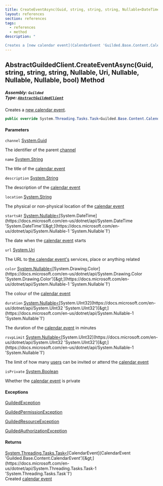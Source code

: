 ```yaml
---
title: CreateEventAsync(Guid, string, string, string, Nullable<DateTime>, Uri, Nullable<Color>, Nullable<uint>, Nullable<uint>, bool)
layout: references
section: references
tags:
  - references
  - method
description: "

Creates a [new calendar event](CalendarEvent 'Guilded.Base.Content.CalendarEvent')."
---
```


## AbstractGuildedClient.CreateEventAsync(Guid, string, string, string, Nullable<DateTime>, Uri, Nullable<Color>, Nullable<uint>, Nullable<uint>, bool) Method
##### **Assembly:** `Guilded`<br/>**Type:** [`AbstractGuildedClient`](AbstractGuildedClient 'Guilded.AbstractGuildedClient')

Creates a [new calendar event](CalendarEvent 'Guilded.Base.Content.CalendarEvent').

```csharp
public override System.Threading.Tasks.Task<Guilded.Base.Content.CalendarEvent> CreateEventAsync(Guid channel, string name, string? description=null, string? location=null, System.Nullable<System.DateTime> startsAt=null, Uri? url=null, System.Nullable<Color> color=null, System.Nullable<uint> duration=null, System.Nullable<uint> rsvpLimit=null, bool isPrivate=false);
```
#### Parameters

<a name='Guilded.AbstractGuildedClient.CreateEventAsync(Guid,string,string,string,System.Nullable_System.DateTime_,Uri,System.Nullable_Color_,System.Nullable_uint_,System.Nullable_uint_,bool).channel'></a>

`channel` [System.Guid](https://docs.microsoft.com/en-us/dotnet/api/System.Guid 'System.Guid')

The identifier of the parent [channel](ServerChannel 'Guilded.Base.Servers.ServerChannel')

<a name='Guilded.AbstractGuildedClient.CreateEventAsync(Guid,string,string,string,System.Nullable_System.DateTime_,Uri,System.Nullable_Color_,System.Nullable_uint_,System.Nullable_uint_,bool).name'></a>

`name` [System.String](https://docs.microsoft.com/en-us/dotnet/api/System.String 'System.String')

The title of the [calendar event](CalendarEvent 'Guilded.Base.Content.CalendarEvent')

<a name='Guilded.AbstractGuildedClient.CreateEventAsync(Guid,string,string,string,System.Nullable_System.DateTime_,Uri,System.Nullable_Color_,System.Nullable_uint_,System.Nullable_uint_,bool).description'></a>

`description` [System.String](https://docs.microsoft.com/en-us/dotnet/api/System.String 'System.String')

The description of the [calendar event](CalendarEvent 'Guilded.Base.Content.CalendarEvent')

<a name='Guilded.AbstractGuildedClient.CreateEventAsync(Guid,string,string,string,System.Nullable_System.DateTime_,Uri,System.Nullable_Color_,System.Nullable_uint_,System.Nullable_uint_,bool).location'></a>

`location` [System.String](https://docs.microsoft.com/en-us/dotnet/api/System.String 'System.String')

The physical or non-physical location of the [calendar event](CalendarEvent 'Guilded.Base.Content.CalendarEvent')

<a name='Guilded.AbstractGuildedClient.CreateEventAsync(Guid,string,string,string,System.Nullable_System.DateTime_,Uri,System.Nullable_Color_,System.Nullable_uint_,System.Nullable_uint_,bool).startsAt'></a>

`startsAt` [System.Nullable&lt;](https://docs.microsoft.com/en-us/dotnet/api/System.Nullable-1 'System.Nullable`1')[System.DateTime](https://docs.microsoft.com/en-us/dotnet/api/System.DateTime 'System.DateTime')[&gt;](https://docs.microsoft.com/en-us/dotnet/api/System.Nullable-1 'System.Nullable`1')

The date when the [calendar event](CalendarEvent 'Guilded.Base.Content.CalendarEvent') starts

<a name='Guilded.AbstractGuildedClient.CreateEventAsync(Guid,string,string,string,System.Nullable_System.DateTime_,Uri,System.Nullable_Color_,System.Nullable_uint_,System.Nullable_uint_,bool).url'></a>

`url` [System.Uri](https://docs.microsoft.com/en-us/dotnet/api/System.Uri 'System.Uri')

The URL to [the calendar event's](CalendarEvent 'Guilded.Base.Content.CalendarEvent') services, place or anything related

<a name='Guilded.AbstractGuildedClient.CreateEventAsync(Guid,string,string,string,System.Nullable_System.DateTime_,Uri,System.Nullable_Color_,System.Nullable_uint_,System.Nullable_uint_,bool).color'></a>

`color` [System.Nullable&lt;](https://docs.microsoft.com/en-us/dotnet/api/System.Nullable-1 'System.Nullable`1')[System.Drawing.Color](https://docs.microsoft.com/en-us/dotnet/api/System.Drawing.Color 'System.Drawing.Color')[&gt;](https://docs.microsoft.com/en-us/dotnet/api/System.Nullable-1 'System.Nullable`1')

The colour of the [calendar event](CalendarEvent 'Guilded.Base.Content.CalendarEvent')

<a name='Guilded.AbstractGuildedClient.CreateEventAsync(Guid,string,string,string,System.Nullable_System.DateTime_,Uri,System.Nullable_Color_,System.Nullable_uint_,System.Nullable_uint_,bool).duration'></a>

`duration` [System.Nullable&lt;](https://docs.microsoft.com/en-us/dotnet/api/System.Nullable-1 'System.Nullable`1')[System.UInt32](https://docs.microsoft.com/en-us/dotnet/api/System.UInt32 'System.UInt32')[&gt;](https://docs.microsoft.com/en-us/dotnet/api/System.Nullable-1 'System.Nullable`1')

The duration of the [calendar event](CalendarEvent 'Guilded.Base.Content.CalendarEvent') in minutes

<a name='Guilded.AbstractGuildedClient.CreateEventAsync(Guid,string,string,string,System.Nullable_System.DateTime_,Uri,System.Nullable_Color_,System.Nullable_uint_,System.Nullable_uint_,bool).rsvpLimit'></a>

`rsvpLimit` [System.Nullable&lt;](https://docs.microsoft.com/en-us/dotnet/api/System.Nullable-1 'System.Nullable`1')[System.UInt32](https://docs.microsoft.com/en-us/dotnet/api/System.UInt32 'System.UInt32')[&gt;](https://docs.microsoft.com/en-us/dotnet/api/System.Nullable-1 'System.Nullable`1')

The limit of how many [users](User 'Guilded.Base.Users.User') can be invited or attend the [calendar event](CalendarEvent 'Guilded.Base.Content.CalendarEvent')

<a name='Guilded.AbstractGuildedClient.CreateEventAsync(Guid,string,string,string,System.Nullable_System.DateTime_,Uri,System.Nullable_Color_,System.Nullable_uint_,System.Nullable_uint_,bool).isPrivate'></a>

`isPrivate` [System.Boolean](https://docs.microsoft.com/en-us/dotnet/api/System.Boolean 'System.Boolean')

Whether the [calendar event](CalendarEvent 'Guilded.Base.Content.CalendarEvent') is private

#### Exceptions

[GuildedException](GuildedException 'Guilded.Base.GuildedException')

[GuildedPermissionException](GuildedPermissionException 'Guilded.Base.GuildedPermissionException')

[GuildedResourceException](GuildedResourceException 'Guilded.Base.GuildedResourceException')

[GuildedAuthorizationException](GuildedAuthorizationException 'Guilded.Base.GuildedAuthorizationException')

#### Returns
[System.Threading.Tasks.Task&lt;](https://docs.microsoft.com/en-us/dotnet/api/System.Threading.Tasks.Task-1 'System.Threading.Tasks.Task`1')[CalendarEvent](CalendarEvent 'Guilded.Base.Content.CalendarEvent')[&gt;](https://docs.microsoft.com/en-us/dotnet/api/System.Threading.Tasks.Task-1 'System.Threading.Tasks.Task`1')  
Created [calendar event](CalendarEvent 'Guilded.Base.Content.CalendarEvent')